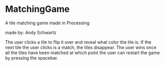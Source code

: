 # MatchingGame
A tile matching game made in Processing

made by: Andy Schwartz

The user clicks a tile to flip it over and reveal what color the tile is. If the next tile the user clicks is a match, the tiles disappear. The user wins once all the tiles have been matched at which point the user can restart the game by pressing the spacebar.
